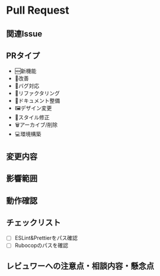 # Pull Request
<!-- Pull Requestのタイトル -->

## 関連Issue
<!-- 関連するIssueの紐付けを忘れずに！ -->
<!-- 例：close #Issue番号 -->

## PRタイプ
<!-- Pull Requestの種類を選択 -->
<!-- 必要なものだけ残す -->

* 🆕新機能
* 🔩改善
* 🐛バグ対応
* 🧹リファクタリング
* 📖ドキュメント整備
* 🖼️デザイン変更
* 🕺スタイル修正
* 🗑️アーカイブ/削除
* 💻環境構築

## 変更内容
<!-- 具体的にどのような変更を行ったのかを箇条書きで記述 -->
<!-- 例：
- ログイン画面のレイアウトを調整
- バックエンドAPIのパフォーマンスを向上
-->

## 影響範囲
<!-- 必要な場合に記述 -->
<!-- 行った修正が影響するであろう範囲を記載しましょう。レビュアーが修正の影響範囲を予測する助けになります。-->


## 動作確認
<!-- 必要な場合に記述 -->
<!-- 例:Gem を追加したので docker-compose run web bundle install を実行してください -->

## チェックリスト

- [ ] ESLint&Prettierをパス確認
- [ ] Rubocopのパスを確認

## レビュワーへの注意点・相談内容・懸念点
<!-- 任意で記述 -->
